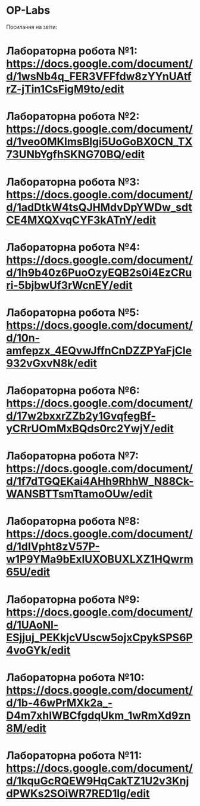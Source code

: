 # OP-Labs
Посилання на звіти:
# Лабораторна робота №1: https://docs.google.com/document/d/1wsNb4q_FER3VFFfdw8zYYnUAtfrZ-jTin1CsFigM9to/edit
# Лабораторна робота №2: https://docs.google.com/document/d/1veo0MKlmsBlgi5UoGoBX0CN_TX73UNbYgfhSKNG70BQ/edit
# Лабораторна робота №3: https://docs.google.com/document/d/1adDtkW4tsQJHMdvDpYWDw_sdtCE4MXQXvqCYF3kATnY/edit
# Лабораторна робота №4: https://docs.google.com/document/d/1h9b40z6PuoOzyEQB2s0i4EzCRuri-5bjbwUf3rWcnEY/edit
# Лабораторна робота №5: https://docs.google.com/document/d/10n-amfepzx_4EQvwJffnCnDZZPYaFjCle932vGxvN8k/edit
# Лабораторна робота №6: https://docs.google.com/document/d/17w2bxxrZZb2y1GvqfegBf-yCRrUOmMxBQds0rc2YwjY/edit
# Лабораторна робота №7: https://docs.google.com/document/d/1f7dTGQEKai4AHh9RhhW_N88Ck-WANSBTTsmTtamoOUw/edit
# Лабораторна робота №8: https://docs.google.com/document/d/1dIVpht8zV57P-w1P9YMa9bExlUXOBUXLXZ1HQwrm65U/edit
# Лабораторна робота №9: https://docs.google.com/document/d/1UAoNl-ESjjuj_PEKkjcVUscw5ojxCpykSPS6P4voGYk/edit
# Лабораторна робота №10: https://docs.google.com/document/d/1b-46wPrMXk2a_-D4m7xhlWBCfgdqUkm_1wRmXd9zn8M/edit
# Лабораторна робота №11: https://docs.google.com/document/d/1kquGcRQEW9HqCakTZ1U2v3KnjdPWKs2SOiWR7RED1lg/edit